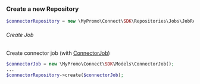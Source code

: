 ### Create a new Repository

```php
$connectorRepository = new \MyPromo\Connect\SDK\Repositories\Jobs\JobRepository($client);
```

###### Create Job
Create connector job (with [ConnectorJob][ConnectorJob])
```php
$connectorJob = new \MyPromo\Connect\SDK\Models\ConnectorJob();
...
$connectorRepository->create($connectorJob);
```

[ConnectorJob]: ../Models/Jobs/Job.md